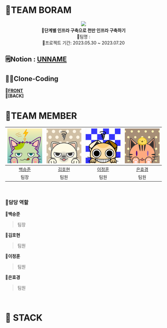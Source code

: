 # 🦖TEAM BORAM
<div align="center">
 <img src="https://github.com/gugucone999/finalproject/blob/2f770a1e4515e1192d792dee8fad5e02ada9fb95/img/bonobono.jpeg">
 <br>
<b>💫단계별 인프라 구축으로 천만 인프라 구축하기</b><br>
 💫팀명 : <br>
 💫프로젝트 기간: 2023.05.30 ~ 2023.07.20<br>
</div>

## 🗒️Notion : [UNNAME](https://www.notion.so/81db5e3e62be49478e21616d141780a7?v=f314271f88124867956f929affc952a7&pvs=4)

## 🧑‍💻Clone-Coding
<b> 💫[FRONT](https://github.com/gugucone999/FINAL-FRONT)  </b> <br>
<b> 💫[BACK] </b>

# 🦖TEAM MEMBER

|![백승준](./img/bsj.png)|![김호현](./img/khh.png)|![이정훈](./img/ljh.jpg)|![은효경](./img/ehk.png)|
|:---:|:---:|:---:|:---:|
|[백승준](https://github.com/Santhaim)|[김호현](https://github.com/kimohyeon)|[이정훈](https://github.com/gugucone999)|[은효경](https://github.com/MintBANG)|
|팀장|팀원|팀원|팀원|

<br>

### 📌담당 역할 
<div markdown="1">
 
**🦖백승준**
> 팀장


**🦖김호현**
> 팀원 

 
**🦖이정훈**
> 팀원

 
**🦖은효경**
> 팀원

 
</div>

<br>

# 📢 STACK

